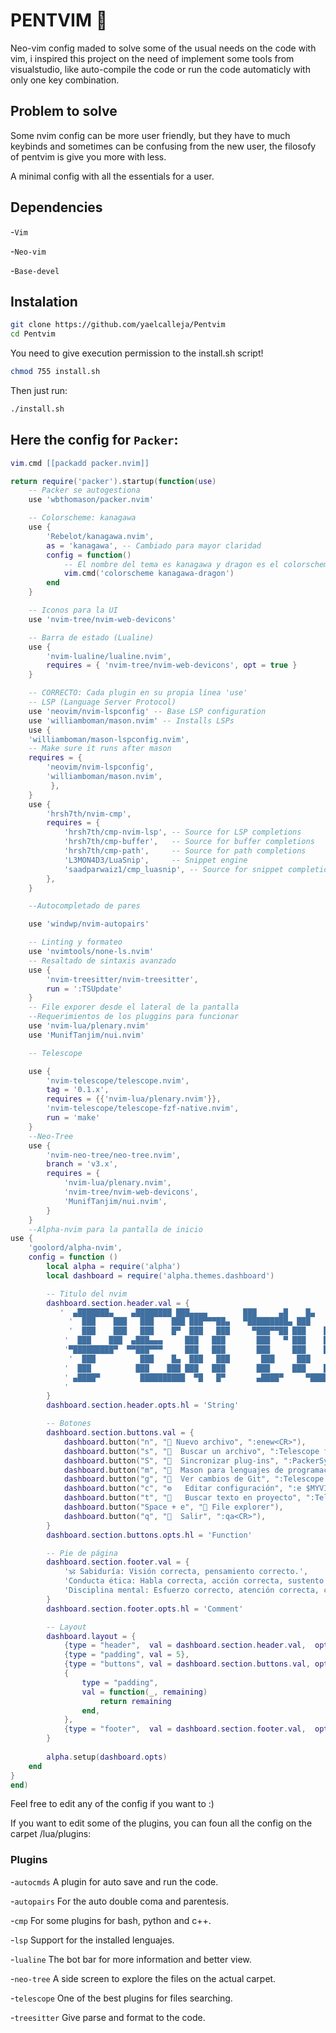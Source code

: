 # PENTVIM 🐍


Neo-vim config maded to solve some of the usual needs on the code with vim,
i inspired this project on the need of implement some tools from visualstudio,
like auto-compile the code or run the code automaticly with only one key combination.

## Problem to solve

Some nvim config can be more user friendly, but they have to much keybinds and sometimes
can be confusing from the new user, the filosofy of pentvim is give you more with less.

A minimal config with all the essentials for a user.

## Dependencies

-`Vim`

-`Neo-vim`

-`Base-devel`

## Instalation

```Bash
git clone https://github.com/yaelcalleja/Pentvim
cd Pentvim
```

You need to give execution permission to the install.sh script!

```Bash
chmod 755 install.sh
```

Then just run:
```Bash
./install.sh
```

## Here the config for `Packer`:

```Lua
vim.cmd [[packadd packer.nvim]]

return require('packer').startup(function(use)
    -- Packer se autogestiona
    use 'wbthomason/packer.nvim'

    -- Colorscheme: kanagawa
    use {
        'Rebelot/kanagawa.nvim',
        as = 'kanagawa', -- Cambiado para mayor claridad
        config = function()
            -- El nombre del tema es kanagawa y dragon es el colorscheme
            vim.cmd('colorscheme kanagawa-dragon')
        end
    }

    -- Iconos para la UI
    use 'nvim-tree/nvim-web-devicons'

    -- Barra de estado (Lualine)
    use {
        'nvim-lualine/lualine.nvim',
        requires = { 'nvim-tree/nvim-web-devicons', opt = true }
    }

    -- CORRECTO: Cada plugin en su propia línea 'use'
    -- LSP (Language Server Protocol)    
    use 'neovim/nvim-lspconfig' -- Base LSP configuration
    use 'williamboman/mason.nvim' -- Installs LSPs
    use {
    'williamboman/mason-lspconfig.nvim',
    -- Make sure it runs after mason
    requires = {
        'neovim/nvim-lspconfig',
        'williamboman/mason.nvim',
         },
    }
    use {
        'hrsh7th/nvim-cmp',
        requires = {
            'hrsh7th/cmp-nvim-lsp', -- Source for LSP completions
            'hrsh7th/cmp-buffer',   -- Source for buffer completions
            'hrsh7th/cmp-path',     -- Source for path completions
            'L3MON4D3/LuaSnip',     -- Snippet engine
            'saadparwaiz1/cmp_luasnip', -- Source for snippet completions
        },
    }

    --Autocompletado de pares

    use 'windwp/nvim-autopairs'

    -- Linting y formateo
    use 'nvimtools/none-ls.nvim'
    -- Resaltado de sintaxis avanzado
    use {
        'nvim-treesitter/nvim-treesitter',
        run = ':TSUpdate'
    }
    -- File exporer desde el lateral de la pantalla    
    --Requerimientos de los pluggins para funcionar
    use 'nvim-lua/plenary.nvim'
    use 'MunifTanjim/nui.nvim'

    -- Telescope

    use {
        'nvim-telescope/telescope.nvim',
        tag = '0.1.x',
        requires = {{'nvim-lua/plenary.nvim'}},
        'nvim-telescope/telescope-fzf-native.nvim',
        run = 'make'
    }
    --Neo-Tree
    use {
        'nvim-neo-tree/neo-tree.nvim',
        branch = 'v3.x',
        requires = {
            'nvim-lua/plenary.nvim',
            'nvim-tree/nvim-web-devicons',
            'MunifTanjim/nui.nvim',
        }
    }
    --Alpha-nvim para la pantalla de inicio
use {
    'goolord/alpha-nvim',
    config = function ()
        local alpha = require('alpha')
        local dashboard = require('alpha.themes.dashboard')

        -- Titulo del nvim
        dashboard.section.header.val = {
           '  ▄███████▄    ▄████████ ███▄▄▄▄        ███     ▄█    █▄   ▄█      ▄▄▄▄███▄▄▄▄    ',
             '  ███    ███   ███    ███ ███▀▀▀██▄   ▀█████████▄ ███    ███ ███   ▄██▀▀▀███▀▀▀██▄ ',
             '  ███    ███   ███    █▀  ███   ███     ▀███▀▀██ ███    ███ ███▌ ███    ███   ███ ',
            '  ███    ███  ▄███▄▄▄     ███   ███       ███   ▀ ███    ███ ███▌ ███    ███   ███ ',
            '▀█████████▀  ▀▀███▀▀▀     ███   ███       ███     ███    ███ ███▌ ███    ███   ███ ',
             '  ███          ███    █▄  ███   ███       ███     ███    ███ ███  ███    ███   ███ ',
            '  ███          ███    ███ ███   ███       ███     ███    ███ ███  ███    ███   ███ ',
            ' ▄████▀         ██████████  ▀█   █▀       ▄████▀     ▀██████▀  █▀     ▀█    ███   █▀  ',
            '                                                                          By Badger.',
        }
        dashboard.section.header.opts.hl = 'String'

        -- Botones
        dashboard.section.buttons.val = {
            dashboard.button("n", " Nuevo archivo", ":enew<CR>"),
            dashboard.button("s", "  Buscar un archivo", ":Telescope find_files<CR>"),
            dashboard.button("S", "󰄴  Sincronizar plug-ins", ":PackerSync<CR>"),
            dashboard.button("m", "  Mason para lenguajes de programacion", ":Mason<CR>"),
            dashboard.button("g", "󰊢  Ver cambios de Git", ":Telescope git_status<CR>"),
            dashboard.button("c", "⚙️   Editar configuración", ":e $MYVIMRC<CR>"),
            dashboard.button("t", "   Buscar texto en proyecto", ":Telescope live_grep<CR>"),
            dashboard.button("Space + e", "󰥩 File explorer"),
            dashboard.button("q", "󰈆  Salir", ":qa<CR>"),
        }
        dashboard.section.buttons.opts.hl = 'Function'

        -- Pie de página
        dashboard.section.footer.val = {
            '🕉️ Sabiduría: Visión correcta, pensamiento correcto.',
            'Conducta ética: Habla correcta, acción correcta, sustento correcto.',
            'Disciplina mental: Esfuerzo correcto, atención correcta, concentración correcta. 🕉️'
        }
        dashboard.section.footer.opts.hl = 'Comment'

        -- Layout
        dashboard.layout = {
            {type = "header",  val = dashboard.section.header.val,  opts = dashboard.section.header.opts},
            {type = "padding", val = 5},
            {type = "buttons", val = dashboard.section.buttons.val, opts = dashboard.section.buttons.opts},
            {
                type = "padding",
                val = function(_, remaining)
                    return remaining
                end,
            },
            {type = "footer",  val = dashboard.section.footer.val,  opts = dashboard.section.footer.opts},
        }
        
        alpha.setup(dashboard.opts)
    end
}
end)
```

Feel free to edit any of the config if you want to :)

If you want to edit some of the plugins, you can foun all the config 
on the carpet /lua/plugins:

### Plugins

-`autocmds` A plugin for auto save and run the code.

-`autopairs` For the auto double coma and parentesis.

-`cmp` For some plugins for bash, python and c++.

-`lsp` Support for the installed lenguajes.

-`lualine` The bot bar for more information and better view.

-`neo-tree` A side screen to explore the files on the actual carpet.

-`telescope` One of the best plugins for files searching.

-`treesitter` Give parse and format to the code.


